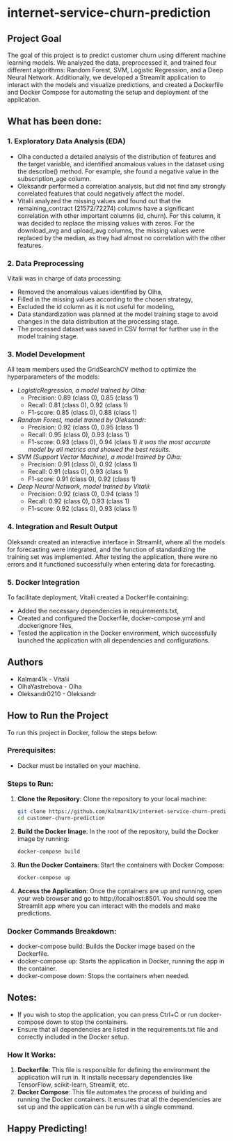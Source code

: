 # internet-service-churn-prediction

## Project Goal
The goal of this project is to predict customer churn using different machine learning models. We analyzed the data, preprocessed it, and trained four different algorithms: Random Forest, SVM, Logistic Regression, and a Deep Neural Network. Additionally, we developed a Streamlit application to interact with the models and visualize predictions, and created a Dockerfile and Docker Compose for automating the setup and deployment of the application.

## What has been done:
### 1. Exploratory Data Analysis (EDA)
- Olha conducted a detailed analysis of the distribution of features and the target variable, and identified anomalous values in the dataset using the describe() method. For example, she found a negative value in the subscription_age column.
- Oleksandr performed a correlation analysis, but did not find any strongly correlated features that could negatively affect the model.
- Vitalii analyzed the missing values and found out that the remaining_contract (21572/72274) columns have a significant correlation with other important columns (id, churn). For this column, it was decided to replace the missing values with zeros. For the download_avg and upload_avg columns, the missing values were replaced by the median, as they had almost no correlation with the other features.

### 2. Data Preprocessing
Vitalii was in charge of data processing:
- Removed the anomalous values identified by Olha,
- Filled in the missing values according to the chosen strategy,
- Excluded the id column as it is not useful for modeling,
- Data standardization was planned at the model training stage to avoid changes in the data distribution at the processing stage.
- The processed dataset was saved in CSV format for further use in the model training stage.

### 3. Model Development
All team members used the GridSearchCV method to optimize the hyperparameters of the models:
- *LogisticRegression, a model trained by Olha:*
  - Precision: 0.89 (class 0), 0.85 (class 1)
  - Recall: 0.81 (class 0), 0.92 (class 1)
  - F1-score: 0.85 (class 0), 0.88 (class 1)
- *Random Forest, model trained by Oleksandr:*
  - Precision: 0.92 (class 0), 0.95 (class 1)
  - Recall: 0.95 (class 0), 0.93 (class 1)
  - F1-score: 0.93 (class 0), 0.94 (class 1)
*It was the most accurate model by all metrics and showed the best results.*
- *SVM (Support Vector Machine), a model trained by Olha:*
  - Precision: 0.91 (class 0), 0.92 (class 1)
  - Recall: 0.91 (class 0), 0.93 (class 1)
  - F1-score: 0.91 (class 0), 0.92 (class 1)
- *Deep Neural Network, model trained by Vitalii:*
  - Precision: 0.92 (class 0), 0.94 (class 1)
  - Recall: 0.92 (class 0), 0.93 (class 1)
  - F1-score: 0.92 (class 0), 0.93 (class 1)

### 4. Integration and Result Output
Oleksandr created an interactive interface in Streamlit, where all the models for forecasting were integrated, and the function of standardizing the training set was implemented. After testing the application, there were no errors and it functioned successfully when entering data for forecasting.

### 5. Docker Integration
To facilitate deployment, Vitalii created a Dockerfile containing:
- Added the necessary dependencies in requirements.txt,
- Created and configured the Dockerfile, docker-compose.yml and .dockerignore files,
- Tested the application in the Docker environment, which successfully launched the application with all dependencies and configurations.

## Authors
- Kalmar41k - Vitalii
- OlhaYastrebova - Olha
- Oleksandr0210 - Oleksandr

## How to Run the Project
To run this project in Docker, follow the steps below:

### Prerequisites:
- Docker must be installed on your machine.

### Steps to Run:
1. **Clone the Repository**:
   Clone the repository to your local machine:
   ```bash
   git clone https://github.com/Kalmar41k/internet-service-churn-prediction.git
   cd customer-churn-prediction
   ```
2. **Build the Docker Image**: 
   In the root of the repository, build the Docker image by running:
   ```bash
   docker-compose build
   ```
3. **Run the Docker Containers**:
   Start the containers with Docker Compose:
   ```bash
   docker-compose up
   ```
4. **Access the Application**:
   Once the containers are up and running, open your web browser and go to http://localhost:8501. You should see the Streamlit app where you can interact with the models and make predictions.

### Docker Commands Breakdown:
- docker-compose build: Builds the Docker image based on the Dockerfile.
- docker-compose up: Starts the application in Docker, running the app in the container.
- docker-compose down: Stops the containers when needed.

## Notes:
- If you wish to stop the application, you can press Ctrl+C or run docker-compose down to stop the containers.
- Ensure that all dependencies are listed in the requirements.txt file and correctly included in the Docker setup.

### How It Works:
1. **Dockerfile**: This file is responsible for defining the environment the application will run in. It installs necessary dependencies like TensorFlow, scikit-learn, Streamlit, etc.
2. **Docker Compose**: This file automates the process of building and running the Docker containers. It ensures that all the dependencies are set up and the application can be run with a single command.

## Happy Predicting!
